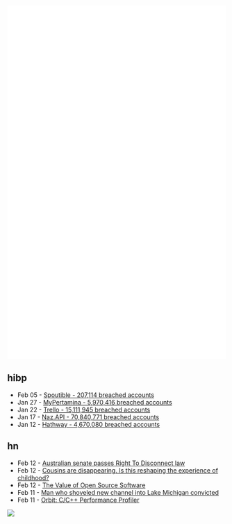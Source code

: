 ![Metrics](https://raw.githubusercontent.com/phixion/phixion/master/metrics.svg)

## hibp

<!--
for https://github.com/phixion/phixion/blob/main/.github/workflows/feeds.yml
-->
<!--START_SECTION:haveibeenpwnd-->
- Feb 05 - [Spoutible - 207,114 breached accounts](https://haveibeenpwned.com/PwnedWebsites#Spoutible)
- Jan 27 - [MyPertamina - 5,970,416 breached accounts](https://haveibeenpwned.com/PwnedWebsites#MyPertamina)
- Jan 22 - [Trello - 15,111,945 breached accounts](https://haveibeenpwned.com/PwnedWebsites#Trello)
- Jan 17 - [Naz.API - 70,840,771 breached accounts](https://haveibeenpwned.com/PwnedWebsites#NazApi)
- Jan 12 - [Hathway - 4,670,080 breached accounts](https://haveibeenpwned.com/PwnedWebsites#Hathway)
<!--END_SECTION:haveibeenpwnd-->

## hn

<!--
for https://github.com/phixion/phixion/blob/main/.github/workflows/feeds.yml
-->
<!--START_SECTION:hn-->
- Feb 12 - [Australian senate passes Right To Disconnect law](https://www.theregister.com/2024/02/12/australia_right_to_disconnect_law/)
- Feb 12 - [Cousins are disappearing. Is this reshaping the experience of childhood?](https://www.cbc.ca/news/canada/cousins-decline-canada-1.7103338)
- Feb 12 - [The Value of Open Source Software](https://papers.ssrn.com/sol3/papers.cfm?abstract_id=4693148)
- Feb 11 - [Man who shoveled new channel into Lake Michigan convicted](https://www.msn.com/en-us/news/us/man-who-shoveled-new-channel-into-lake-michigan-convicted/ar-BB1i0t7P)
- Feb 11 - [Orbit: C/C++ Performance Profiler](https://github.com/google/orbit)
<!--END_SECTION:hn-->

<!--
for https://yhype.me
-->
![](https://hit.yhype.me/github/profile?user_id=13013670)
